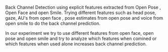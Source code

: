 Back Channel Detection using explicit features extracted from Open Pose , Open Face and open Smile. Trying different features such as head pose, gaze, AU's from open face , pose estimates from open pose and voice from open smile to do the back channel prediction.

In our experiment we try to use different features from open face, open pose and open smile and try to analyze which features when comined or which features when used alone increases back channel prediction.